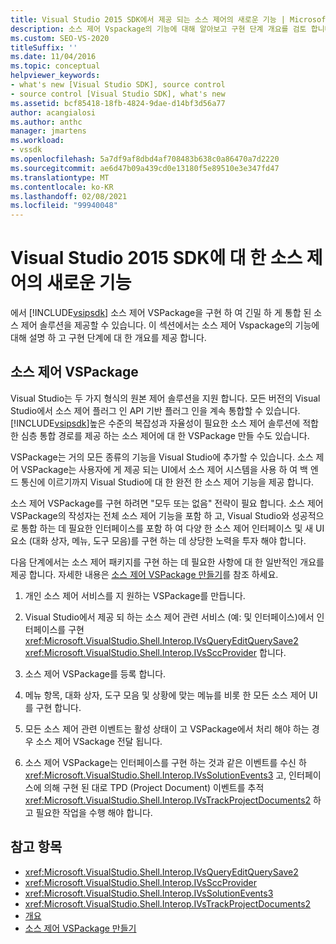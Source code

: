 ```yaml
---
title: Visual Studio 2015 SDK에서 제공 되는 소스 제어의 새로운 기능 | Microsoft Docs
description: 소스 제어 Vspackage의 기능에 대해 알아보고 구현 단계 개요를 검토 합니다.
ms.custom: SEO-VS-2020
titleSuffix: ''
ms.date: 11/04/2016
ms.topic: conceptual
helpviewer_keywords:
- what's new [Visual Studio SDK], source control
- source control [Visual Studio SDK], what's new
ms.assetid: bcf85418-18fb-4824-9dae-d14bf3d56a77
author: acangialosi
ms.author: anthc
manager: jmartens
ms.workload:
- vssdk
ms.openlocfilehash: 5a7df9af8dbd4af708483b638c0a86470a7d2220
ms.sourcegitcommit: ae6d47b09a439cd0e13180f5e89510e3e347fd47
ms.translationtype: MT
ms.contentlocale: ko-KR
ms.lasthandoff: 02/08/2021
ms.locfileid: "99940048"
---
```

# <a name="whats-new-in-source-control-for-the-visual-studio-2015-sdk"></a>Visual Studio 2015 SDK에 대 한 소스 제어의 새로운 기능

에서 [!INCLUDE[vsipsdk](../../extensibility/includes/vsipsdk_md.md)] 소스 제어 VSPackage을 구현 하 여 긴밀 하 게 통합 된 소스 제어 솔루션을 제공할 수 있습니다. 이 섹션에서는 소스 제어 Vspackage의 기능에 대해 설명 하 고 구현 단계에 대 한 개요를 제공 합니다.

## <a name="the-source-control-vspackage"></a>소스 제어 VSPackage

Visual Studio는 두 가지 형식의 원본 제어 솔루션을 지원 합니다. 모든 버전의 Visual Studio에서 소스 제어 플러그 인 API 기반 플러그 인을 계속 통합할 수 있습니다. [!INCLUDE[vsipsdk](../../extensibility/includes/vsipsdk_md.md)]높은 수준의 복잡성과 자율성이 필요한 소스 제어 솔루션에 적합 한 심층 통합 경로를 제공 하는 소스 제어에 대 한 VSPackage 만들 수도 있습니다.

VSPackage는 거의 모든 종류의 기능을 Visual Studio에 추가할 수 있습니다. 소스 제어 VSPackage는 사용자에 게 제공 되는 UI에서 소스 제어 시스템을 사용 하 여 백 엔드 통신에 이르기까지 Visual Studio에 대 한 완전 한 소스 제어 기능을 제공 합니다.

소스 제어 VSPackage를 구현 하려면 "모두 또는 없음" 전략이 필요 합니다. 소스 제어 VSPackage의 작성자는 전체 소스 제어 기능을 포함 하 고, Visual Studio와 성공적으로 통합 하는 데 필요한 인터페이스를 포함 하 여 다양 한 소스 제어 인터페이스 및 새 UI 요소 (대화 상자, 메뉴, 도구 모음)를 구현 하는 데 상당한 노력을 투자 해야 합니다.

다음 단계에서는 소스 제어 패키지를 구현 하는 데 필요한 사항에 대 한 일반적인 개요를 제공 합니다. 자세한 내용은 [소스 제어 VSPackage 만들기](../../extensibility/internals/creating-a-source-control-vspackage.md)를 참조 하세요.

1. 개인 소스 제어 서비스를 지 원하는 VSPackage를 만듭니다.

2. Visual Studio에서 제공 되 하는 소스 제어 관련 서비스 (예: 및 인터페이스)에서 인터페이스를 구현 <xref:Microsoft.VisualStudio.Shell.Interop.IVsQueryEditQuerySave2> <xref:Microsoft.VisualStudio.Shell.Interop.IVsSccProvider> 합니다.

3. 소스 제어 VSPackage를 등록 합니다.

4. 메뉴 항목, 대화 상자, 도구 모음 및 상황에 맞는 메뉴를 비롯 한 모든 소스 제어 UI를 구현 합니다.

5. 모든 소스 제어 관련 이벤트는 활성 상태이 고 VSPackage에서 처리 해야 하는 경우 소스 제어 VSackage 전달 됩니다.

6. 소스 제어 VSPackage는 인터페이스를 구현 하는 것과 같은 이벤트를 수신 하 <xref:Microsoft.VisualStudio.Shell.Interop.IVsSolutionEvents3> 고, 인터페이스에 의해 구현 된 대로 TPD (Project Document) 이벤트를 추적 <xref:Microsoft.VisualStudio.Shell.Interop.IVsTrackProjectDocuments2> 하 고 필요한 작업을 수행 해야 합니다.

## <a name="see-also"></a>참고 항목

- <xref:Microsoft.VisualStudio.Shell.Interop.IVsQueryEditQuerySave2>
- <xref:Microsoft.VisualStudio.Shell.Interop.IVsSccProvider>
- <xref:Microsoft.VisualStudio.Shell.Interop.IVsSolutionEvents3>
- <xref:Microsoft.VisualStudio.Shell.Interop.IVsTrackProjectDocuments2>
- [개요](../../extensibility/internals/source-control-integration-overview.md)
- [소스 제어 VSPackage 만들기](../../extensibility/internals/creating-a-source-control-vspackage.md)
